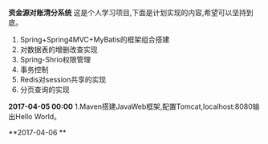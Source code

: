 **资金源对账清分系统**
这是个人学习项目,下面是计划实现的内容,希望可以坚持到底。
1. Spring+Spring4MVC+MyBatis的框架组合搭建
2. 对数据表的增删改查实现
3. Spring-Shrio权限管理
4. 事务控制
5. Redis对session共享的实现
6. 分页查询的实现




**2017-04-05 00:00**
1.Maven搭建JavaWeb框架,配置Tomcat,localhost:8080输出Hello World。

**2017-04-06 **
